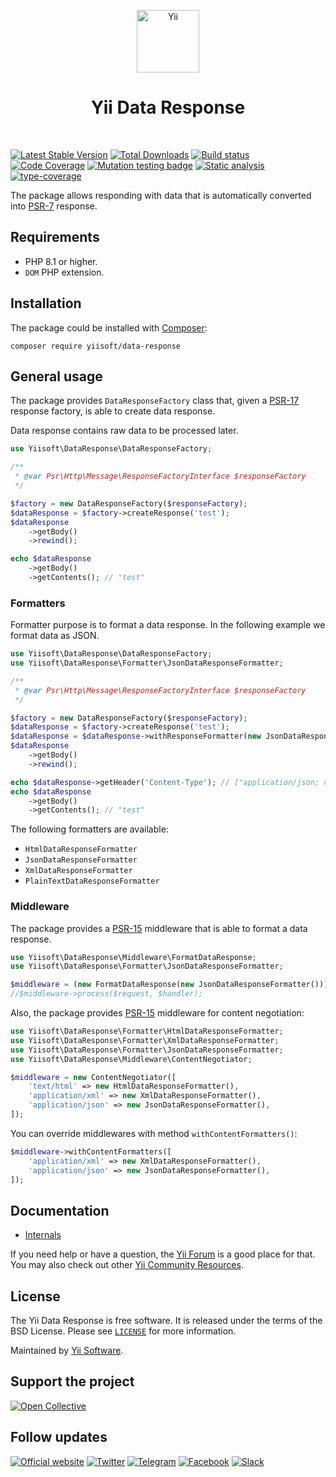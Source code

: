 <p align="center">
    <a href="https://github.com/yiisoft" target="_blank">
        <img src="https://yiisoft.github.io/docs/images/yii_logo.svg" height="100px" alt="Yii">
    </a>
    <h1 align="center">Yii Data Response</h1>
    <br>
</p>

[![Latest Stable Version](https://poser.pugx.org/yiisoft/data-response/v)](https://packagist.org/packages/yiisoft/data-response)
[![Total Downloads](https://poser.pugx.org/yiisoft/data-response/downloads)](https://packagist.org/packages/yiisoft/data-response)
[![Build status](https://github.com/yiisoft/data-response/actions/workflows/build.yml/badge.svg)](https://github.com/yiisoft/data-response/actions/workflows/build.yml)
[![Code Coverage](https://codecov.io/gh/yiisoft/data-response/graph/badge.svg?token=SPEX4FPFBU)](https://codecov.io/gh/yiisoft/data-response)
[![Mutation testing badge](https://img.shields.io/endpoint?style=flat&url=https%3A%2F%2Fbadge-api.stryker-mutator.io%2Fgithub.com%2Fyiisoft%2Fdata-response%2Fmaster)](https://dashboard.stryker-mutator.io/reports/github.com/yiisoft/data-response/master)
[![Static analysis](https://github.com/yiisoft/data-response/actions/workflows/static.yml/badge.svg?branch=master)](https://github.com/yiisoft/data-response/actions/workflows/static.yml?query=branch%3Amaster)
[![type-coverage](https://shepherd.dev/github/yiisoft/data-response/coverage.svg)](https://shepherd.dev/github/yiisoft/data-response)

The package allows responding with data that is automatically converted into [PSR-7](https://www.php-fig.org/psr/psr-7/)
response.

## Requirements

- PHP 8.1 or higher.
- `DOM` PHP extension.

## Installation

The package could be installed with [Composer](https://getcomposer.org):

```shell
composer require yiisoft/data-response
```

## General usage

The package provides `DataResponseFactory` class that, given a [PSR-17](https://www.php-fig.org/psr/psr-17/)
response factory, is able to create data response.

Data response contains raw data to be processed later.

```php
use Yiisoft\DataResponse\DataResponseFactory;

/**
 * @var Psr\Http\Message\ResponseFactoryInterface $responseFactory
 */

$factory = new DataResponseFactory($responseFactory);
$dataResponse = $factory->createResponse('test');
$dataResponse
    ->getBody()
    ->rewind();

echo $dataResponse
    ->getBody()
    ->getContents(); // "test"
```

### Formatters

Formatter purpose is to format a data response. In the following example we format data as JSON.

```php
use Yiisoft\DataResponse\DataResponseFactory;
use Yiisoft\DataResponse\Formatter\JsonDataResponseFormatter;

/**
 * @var Psr\Http\Message\ResponseFactoryInterface $responseFactory
 */

$factory = new DataResponseFactory($responseFactory);
$dataResponse = $factory->createResponse('test');
$dataResponse = $dataResponse->withResponseFormatter(new JsonDataResponseFormatter());
$dataResponse
    ->getBody()
    ->rewind();

echo $dataResponse->getHeader('Content-Type'); // ["application/json; charset=UTF-8"]
echo $dataResponse
    ->getBody()
    ->getContents(); // "test"
```

The following formatters are available:

- `HtmlDataResponseFormatter`
- `JsonDataResponseFormatter`
- `XmlDataResponseFormatter`
- `PlainTextDataResponseFormatter`

### Middleware

The package provides a [PSR-15](https://www.php-fig.org/psr/psr-15/) middleware that is able to format a data response.

```php
use Yiisoft\DataResponse\Middleware\FormatDataResponse;
use Yiisoft\DataResponse\Formatter\JsonDataResponseFormatter;

$middleware = (new FormatDataResponse(new JsonDataResponseFormatter()));
//$middleware->process($request, $handler);
```

Also, the package provides [PSR-15](https://www.php-fig.org/psr/psr-15/) middleware for content negotiation:

```php
use Yiisoft\DataResponse\Formatter\HtmlDataResponseFormatter;
use Yiisoft\DataResponse\Formatter\XmlDataResponseFormatter;
use Yiisoft\DataResponse\Formatter\JsonDataResponseFormatter;
use Yiisoft\DataResponse\Middleware\ContentNegotiator;

$middleware = new ContentNegotiator([
    'text/html' => new HtmlDataResponseFormatter(),
    'application/xml' => new XmlDataResponseFormatter(),
    'application/json' => new JsonDataResponseFormatter(),
]);
```

You can override middlewares with method `withContentFormatters()`:

```php
$middleware->withContentFormatters([
    'application/xml' => new XmlDataResponseFormatter(),
    'application/json' => new JsonDataResponseFormatter(),
]);
```

## Documentation

- [Internals](docs/internals.md)

If you need help or have a question, the [Yii Forum](https://forum.yiiframework.com/c/yii-3-0/63) is a good place for that.
You may also check out other [Yii Community Resources](https://www.yiiframework.com/community).

## License

The Yii Data Response is free software. It is released under the terms of the BSD License.
Please see [`LICENSE`](./LICENSE.md) for more information.

Maintained by [Yii Software](https://www.yiiframework.com/).

## Support the project

[![Open Collective](https://img.shields.io/badge/Open%20Collective-sponsor-7eadf1?logo=open%20collective&logoColor=7eadf1&labelColor=555555)](https://opencollective.com/yiisoft)

## Follow updates

[![Official website](https://img.shields.io/badge/Powered_by-Yii_Framework-green.svg?style=flat)](https://www.yiiframework.com/)
[![Twitter](https://img.shields.io/badge/twitter-follow-1DA1F2?logo=twitter&logoColor=1DA1F2&labelColor=555555?style=flat)](https://twitter.com/yiiframework)
[![Telegram](https://img.shields.io/badge/telegram-join-1DA1F2?style=flat&logo=telegram)](https://t.me/yii3en)
[![Facebook](https://img.shields.io/badge/facebook-join-1DA1F2?style=flat&logo=facebook&logoColor=ffffff)](https://www.facebook.com/groups/yiitalk)
[![Slack](https://img.shields.io/badge/slack-join-1DA1F2?style=flat&logo=slack)](https://yiiframework.com/go/slack)
